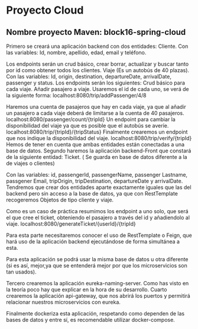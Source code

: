 # Proyecto Cloud
## Nombre proyecto Maven: block16-spring-cloud
Primero se creará una aplicación backend con dos entidades:
Cliente.
Con las variables:
Id, nombre, apellido, edad, email y teléfono.

Los endpoints serán un crud básico, crear borrar, actualizar y buscar tanto por id como obtener todos los clientes.
Viaje (Es un autobús de 40 plazas).
Con las variables:
Id, origin, destination, departureDate, arrivalDate,  passenger y status.
Los endpoints serán los siguientes:
Crud básico para cada viaje.
Añadir pasajero a viaje. Usaremos el id de cada uno, se verá de la siguiente forma:
localhost:8080/trip/addPassenger/4/8


Haremos una cuenta de pasajeros que hay en cada viaje, ya que al añadir un pasajero a cada viaje deberá de limitarse a la cuenta de 40 pasajeros.
localhost:8080/passenger/count/{tripId}
Un endpoint para cambiar la disponibilidad del viaje ya que es posible que el autobús se averíe.
localhost:8080/trip/{tripId}/{tripStatus}
Finalmente crearemos un endpoint que nos indique la disponibilidad del viaje.
localhost:8080/trip/verify/{tripId}
Hemos de tener en cuenta que ambas entidades están conectadas a una base de datos.
Segundo haremos la aplicación backend-Front que constará de la siguiente entidad:
Ticket. ( Se guarda en base de datos diferente a la de viajes o clientes)

Con las variables:
id, passengerId, passengerName, passenger Lastname, passgener Email, tripOrigin, tripDestination, departureDate y arrivalDate.
Tendremos que crear dos entidades aparte exactamente iguales que las del backend pero sin acceso a la base de datos, ya que con RestTemplate recogeremos Objetos de tipo cliente y viaje.


Como es un caso de práctica resumimos los endpoint a uno solo, que será el que cree el ticket, obteniendo el pasajero a través del id y añadiendolo al viaje.
localhost:8080/generateTicket/{userId}/{tripId}

Para esta parte necesitaremos conocer el uso de RestTemplate o Feign, que hará uso de la aplicación backend ejecutándose de forma simultánea a esta.

Para esta aplicación se podrá usar la misma base de datos u otra diferente (si es así, mejor,ya que se entenderá mejor por que los microservicios son tan usados).

Tercero crearemos la aplicación eureka-naming-server.
Como has visto en la teoría poco hay que explicar en la hora de su desarrollo.
Cuarto crearemos la aplicación api-gateway, que nos abrirá los puertos y permitirá relacionar nuestros microservicios con eureka.

Finalmente dockeriza esta aplicación, respetando como dependen de las bases de datos y entre sí, es recomendable utilizar docker-compose.
